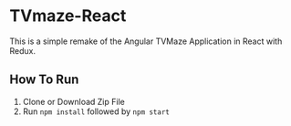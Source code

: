 # TVmaze-React

This is a simple remake of the Angular TVMaze Application in React with Redux.

## How To Run

1. Clone or Download Zip File
2. Run `npm install` followed by `npm start`
